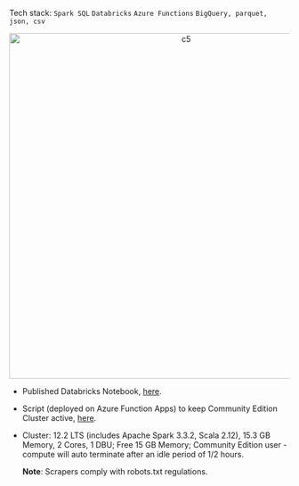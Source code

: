 Tech stack: ```Spark SQL``` ```Databricks``` ```Azure Functions```  ```BigQuery, parquet, json, csv```<br>

<p align="center">
  <img width="620" alt="c5" src="https://github.com/user-attachments/assets/6fb36260-60cd-4803-8fcf-38062014fe87"><br>
</p>

- Published Databricks Notebook, [here](https://databricks-prod-cloudfront.cloud.databricks.com/public/4027ec902e239c93eaaa8714f173bcfc/924599453726095/879705943519200/6360372523481634/latest.html).
- Script (deployed on Azure Function Apps) to keep Community Edition Cluster active, [here](https://github.com/shithi30/Azure_Deployments).
- Cluster: 12.2 LTS (includes Apache Spark 3.3.2, Scala 2.12), 15.3 GB Memory, 2 Cores, 1 DBU; Free 15 GB Memory; Community Edition user - compute will auto terminate after an idle period of 1/2 hours.

  <strong>Note</strong>: Scrapers comply with robots.txt regulations.


